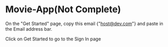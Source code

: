 # Movie-App(Not Complete)

On the "Get Started" page, copy this email {"host@dev.com"} and paste in the Email address bar.

Click on Get Started to go to the Sign In page
